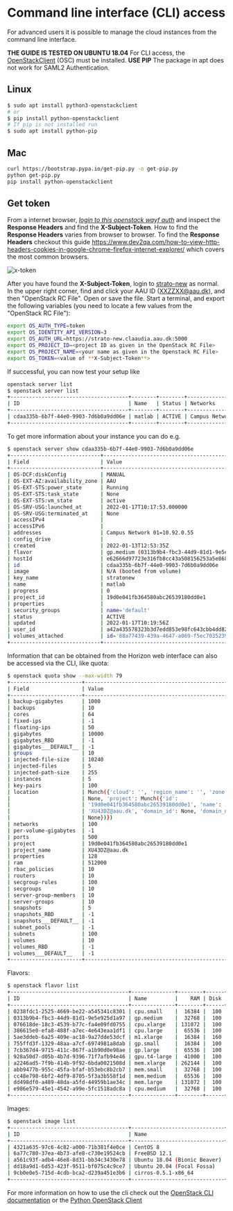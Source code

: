 # Command line interface (CLI) access

For advanced users it is possible to manage the cloud instances from the command line interface.

**THE GUIDE IS TESTED ON UBUNTU 18.04**
For CLI access, the [OpenStackClient](https://docs.openstack.org/python-openstackclient/latest/) (OSC) must be installed. **USE PIP** The package in apt does not work for SAML2 Authentication.

## Linux

```bash
$ sudo apt install python3-openstackclient
# or
$ pip install python-openstackclient
# If pip is not installed run
$ sudo apt install python-pip
```

## Mac

```bash
curl https://bootstrap.pypa.io/get-pip.py -o get-pip.py
python get-pip.py
pip install python-openstackclient
```

## Get token

From a internet browser, *[login to this openstack wayf auth](https://strato-new.claaudia.aau.dk:5000/v3/OS-FEDERATION/identity_providers/WAYF/protocols/saml2/auth)* and inspect the **Response Headers** and find the **X-Subject-Token**.
How to find the **Response Headers** varies from browser to browser. To find the **Response Headers** checkout this guide <https://www.dev2qa.com/how-to-view-http-headers-cookies-in-google-chrome-firefox-internet-explorer/> which covers the most common browsers.

![x-token](../../assets/img/openstack/x-token.gif"Title")

After you have found the **X-Subject-Token**, login to [strato-new](https://strato-new.claaudia.aau.dk) as normal. In the upper right corner, find and click your AAU ID (XXZZXX@aau.dk), and then "OpenStack RC File". Open or save the file. Start a terminal, and export the following variables (you need to locate a few values from the "OpenStack RC File"):

```bash
export OS_AUTH_TYPE=token
export OS_IDENTITY_API_VERSION=3
export OS_AUTH_URL=https://strato-new.claaudia.aau.dk:5000
export OS_PROJECT_ID=<project ID as given in the OpenStack RC File>
export OS_PROJECT_NAME=<your name as given in the Openstack RC File>
export OS_TOKEN=<value of **X-Subject-Token**>
```

If successful, you can now test your setup like

```bash
openstack server list
$ openstack server list
+--------------------------------------+--------+--------+------------------------------+--------------------------+-----------+
| ID                                   | Name   | Status | Networks                     | Image                    | Flavor    |
+--------------------------------------+--------+--------+------------------------------+--------------------------+-----------+
| cdaa335b-6b7f-44e0-9903-7d6b0a9dd06e | matlab | ACTIVE | Campus Network 01=10.92.0.55 | N/A (booted from volume) | gp.medium |
+--------------------------------------+--------+--------+------------------------------+--------------------------+-----------+
```

To get more information about your instance you can do e.g.

```bash
$ openstack server show cdaa335b-6b7f-44e0-9903-7d6b0a9dd06e
+-----------------------------+------------------------------------------------------------------+
| Field                       | Value                                                            |
+-----------------------------+------------------------------------------------------------------+
| OS-DCF:diskConfig           | MANUAL                                                           |
| OS-EXT-AZ:availability_zone | AAU                                                              |
| OS-EXT-STS:power_state      | Running                                                          |
| OS-EXT-STS:task_state       | None                                                             |
| OS-EXT-STS:vm_state         | active                                                           |
| OS-SRV-USG:launched_at      | 2022-01-17T10:17:53.000000                                       |
| OS-SRV-USG:terminated_at    | None                                                             |
| accessIPv4                  |                                                                  |
| accessIPv6                  |                                                                  |
| addresses                   | Campus Network 01=10.92.0.55                                     |
| config_drive                |                                                                  |
| created                     | 2022-01-13T12:53:35Z                                             |
| flavor                      | gp.medium (0313b9b4-fbc3-44d9-81d1-9e5e925d1a97)                 |
| hostId                      | e62666d97723e316fb8cc43a508156253a5e8684ae5c97525f36a94c         |
| id                          | cdaa335b-6b7f-44e0-9903-7d6b0a9dd06e                             |
| image                       | N/A (booted from volume)                                         |
| key_name                    | stratonew                                                        |
| name                        | matlab                                                           |
| progress                    | 0                                                                |
| project_id                  | 19d0e041fb364580abc26539180dd0e1                                 |
| properties                  |                                                                  |
| security_groups             | name='default'                                                   |
| status                      | ACTIVE                                                           |
| updated                     | 2022-01-17T10:19:56Z                                             |
| user_id                     | a42a435578323b3d7edd853e98fc643cbb4dd82ef8d5160c30be720f218b121f |
| volumes_attached            | id='88a77439-439a-4647-a069-f5ec7035239d'                        |
+-----------------------------+------------------------------------------------------------------+
```

Information that can be obtained from the Horizon web interface can also be accessed via the CLI, like quota:

```bash
$ openstack quota show --max-width 79
+-----------------------+-----------------------------------------------------+
| Field                 | Value                                               |
+-----------------------+-----------------------------------------------------+
| backup-gigabytes      | 1000                                                |
| backups               | 10                                                  |
| cores                 | 64                                                  |
| fixed-ips             | -1                                                  |
| floating-ips          | 50                                                  |
| gigabytes             | 10000                                               |
| gigabytes_RBD         | -1                                                  |
| gigabytes___DEFAULT__ | -1                                                  |
| groups                | 10                                                  |
| injected-file-size    | 10240                                               |
| injected-files        | 5                                                   |
| injected-path-size    | 255                                                 |
| instances             | 5                                                   |
| key-pairs             | 100                                                 |
| location              | Munch({'cloud': '', 'region_name': '', 'zone':      |
|                       | None, 'project': Munch({'id':                       |
|                       | '19d0e041fb364580abc26539180dd0e1', 'name':         |
|                       | 'XU43DZ@aau.dk', 'domain_id': None, 'domain_name':  |
|                       | None})})                                            |
| networks              | 100                                                 |
| per-volume-gigabytes  | -1                                                  |
| ports                 | 500                                                 |
| project               | 19d0e041fb364580abc26539180dd0e1                    |
| project_name          | XU43DZ@aau.dk                                       |
| properties            | 128                                                 |
| ram                   | 512000                                              |
| rbac_policies         | 10                                                  |
| routers               | 10                                                  |
| secgroup-rules        | 100                                                 |
| secgroups             | 10                                                  |
| server-group-members  | 10                                                  |
| server-groups         | 10                                                  |
| snapshots             | 5                                                   |
| snapshots_RBD         | -1                                                  |
| snapshots___DEFAULT__ | -1                                                  |
| subnet_pools          | -1                                                  |
| subnets               | 100                                                 |
| volumes               | 10                                                  |
| volumes_RBD           | -1                                                  |
| volumes___DEFAULT__   | -1                                                  |
+-----------------------+-----------------------------------------------------+
```

Flavors:

```bash
$ openstack flavor list
+--------------------------------------+--------------+--------+------+-----------+-------+-----------+
| ID                                   | Name         |    RAM | Disk | Ephemeral | VCPUs | Is Public |
+--------------------------------------+--------------+--------+------+-----------+-------+-----------+
| 0238fdc1-2525-4669-be22-a545341c8301 | cpu.small    |  16384 |  100 |         0 |     8 | True      |
| 0313b9b4-fbc3-44d9-81d1-9e5e925d1a97 | gp.medium    |  32768 |  100 |         0 |     8 | True      |
| 076618de-18c3-4539-b77c-fa4e09fd0755 | cpu.xlarge   | 131072 |  100 |         0 |    64 | True      |
| 386615e0-efa8-488f-a7ec-4e643eaa1df1 | cpu.large    |  65536 |  100 |         0 |    32 | True      |
| 5ae3ddeb-6a25-409e-ac18-9a27dde53dcf | m1.xlarge    |  16384 |  160 |         0 |     8 | True      |
| 755ffd3f-1329-48aa-a7cf-6974981a8dab | gp.small     |  16384 |  100 |         0 |     4 | True      |
| 7cb367d4-9715-411c-867f-a1b90d0e98ae | gp.large     |  65536 |  100 |         0 |    16 | True      |
| 928a50d7-d05b-4b7d-9396-71f7afb94e46 | gpu.t4-large |  41000 |  100 |         0 |    10 | True      |
| a2246ad5-7f9b-414b-9f92-6bda0021508d | mem.xlarge   | 262144 |  100 |         0 |    32 | True      |
| abb9477b-955c-45fa-bfaf-b53ebc8b2cb7 | mem.small    |  32768 |  100 |         0 |     4 | True      |
| cc48e798-6bf2-4df9-8705-5f3a3b558f1d | mem.medium   |  65536 |  100 |         0 |     8 | True      |
| dd498df0-a489-48da-a5fd-44959b1ae34c | mem.large    | 131072 |  100 |         0 |    16 | True      |
| e986e579-45e1-4542-a99e-5fc1518adc8a | cpu.medium   |  32768 |  100 |         0 |     3 | True      |
+--------------------------------------+--------------+--------+------+-----------+-------+-----------+
```

Images:

```bash
$ openstack image list
+--------------------------------------+------------------------------+--------+
| ID                                   | Name                         | Status |
+--------------------------------------+------------------------------+--------+
| 4321a635-97c6-4c82-a000-71b381f4e0ce | CentOS 8                     | active |
| 6a77c780-37ea-4b73-afe8-c730e19524cb | FreeBSD 12.1                 | active |
| a561c93f-adb4-46e8-8d31-bb34c3430e78 | Ubuntu 18.04 (Bionic Beaver) | active |
| dd18a9d1-6d53-423f-9511-bf075c4c9ce7 | Ubuntu 20.04 (Focal Fossa)   | active |
| 9cb0e0e5-715d-4cdb-bca2-d239a451e3b6 | cirros-0.5.1-x86_64          | active |
+--------------------------------------+------------------------------+--------+
```

For more information on how to use the cli check out the [OpenStack CLI documentation](https://docs.openstack.org/python-openstackclient/queens/cli/command-list.html) or the [Python OpenStack Client](https://pypi.org/project/python-openstackclient/)